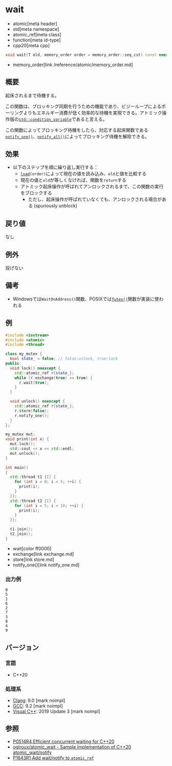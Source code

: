 # wait
* atomic[meta header]
* std[meta namespace]
* atomic_ref[meta class]
* function[meta id-type]
* cpp20[meta cpp]

```cpp
void wait(T old, memory_order order = memory_order::seq_cst) const noexcept;
```
* memory_order[link /reference/atomic/memory_order.md]

## 概要
起床されるまで待機する。

この関数は、ブロッキング同期を行うための機能であり、ビジーループによるポーリングよりもエネルギー消費が低く効率的な待機を実現できる。アトミック操作版の[`std::condition_variable`](/reference/condition_variable/condition_variable.md)であると言える。

この関数によってブロッキング待機をしたら、対応する起床関数である[`notify_one()`](notify_one.md)、[`notify_all()`](notify_all.md)によってブロッキング待機を解除できる。


## 効果
- 以下のステップを順に繰り返し実行する：
    - [`load`](load.md)`(order)`によって現在の値を読み込み、`old`と値を比較する
    - 現在の値と`old`が等しくなければ、関数を`return`する
    - アトミック起床操作が呼ばれてアンロックされるまで、この関数の実行をブロックする
        - ただし、起床操作が呼ばれていなくても、アンロックされる場合がある (spuriously unblock)


## 戻り値
なし


## 例外
投げない


## 備考
- Windowsでは`WaitOnAddress()`関数、POSIXでは[`futex()`](https://web.archive.org/web/20230605025744/https://linuxjm.osdn.jp/html/LDP_man-pages/man2/futex.2.html)関数が実装に使われる


## 例
```cpp example
#include <iostream>
#include <atomic>
#include <thread>

class my_mutex {
  bool state_ = false; // false:unlock, true:lock
public:
  void lock() noexcept {
    std::atomic_ref r{state_};
    while (r.exchange(true) == true) {
      r.wait(true);
    }
  }

  void unlock() noexcept {
    std::atomic_ref r{state_};
    r.store(false);
    r.notify_one();
  }
};

my_mutex mut;
void print(int x) {
  mut.lock();
  std::cout << x << std::endl;
  mut.unlock();
}

int main()
{
  std::thread t1 {[] {
    for (int i = 0; i < 5; ++i) {
      print(i);
    }
  }};
  std::thread t2 {[] {
    for (int i = 5; i < 10; ++i) {
      print(i);
    }
  }};

  t1.join();
  t2.join();
}
```
* wait[color ff0000]
* exchange[link exchange.md]
* store[link store.md]
* notify_one()[link notify_one.md]

### 出力例
```
0
5
1
6
2
7
3
8
4
9
```


## バージョン
### 言語
- C++20

### 処理系
- [Clang](/implementation.md#clang): 9.0 [mark noimpl]
- [GCC](/implementation.md#gcc): 9.2 [mark noimpl]
- [Visual C++](/implementation.md#visual_cpp): 2019 Update 3 [mark noimpl]


## 参照
- [P0514R4 Efficient concurrent waiting for C++20](http://www.open-std.org/jtc1/sc22/wg21/docs/papers/2018/p0514r4.pdf)
- [ogiroux/atomic_wait - Sample implementation of C++20 atomic_wait/notify](https://github.com/ogiroux/atomic_wait)
- [P1643R1 Add wait/notify to `atomic_ref`](http://www.open-std.org/jtc1/sc22/wg21/docs/papers/2019/p1643r1.html)
